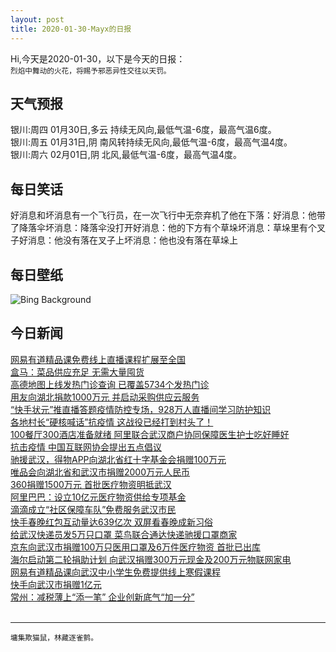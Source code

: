 ```yaml
---
layout: post
title: 2020-01-30-Mayx的日报
---
```


Hi,今天是2020-01-30，以下是今天的日报：<br><small>
烈焰中舞动的火花，将赐予邪恶异性交往以天罚。</small><!--more-->
## 天气预报
银川:周四 01月30日,多云 持续无风向,最低气温-6度，最高气温6度。<br>银川:周五 01月31日,阴 南风转持续无风向,最低气温-6度，最高气温4度。<br>银川:周六 02月01日,阴 北风,最低气温-6度，最高气温4度。
## 每日笑话
好消息和坏消息有一个飞行员，在一次飞行中无奈弃机了他在下落：好消息：他带了降落伞坏消息：降落伞没打开好消息：他的下方有个草垛坏消息：草垛里有个叉子好消息：他没有落在叉子上坏消息：他也没有落在草垛上
## 每日壁纸
![Bing Background](https://cn.bing.com/th?id=OHR.SemucChampey_EN-US8613323076_1920x1080.jpg&rf=LaDigue_1920x1080.jpg&pid=hp "Semuc Champey, a nature park in Guatemala (© Joel Sharpe/Getty Images)")
## 今日新闻

[网易有道精品课免费线上直播课程扩展至全国](http://it.people.com.cn/n1/2020/0129/c1009-31564515.html)   
[盒马：菜品供应充足 无需大量囤货](http://it.people.com.cn/n1/2020/0129/c1009-31563940.html)   
[高德地图上线发热门诊查询 已覆盖5734个发热门诊](http://it.people.com.cn/n1/2020/0129/c1009-31563939.html)   
[用友向湖北捐款1000万元 并启动采购供应云服务](http://it.people.com.cn/n1/2020/0129/c1009-31563937.html)   
[“快手状元”推直播答题疫情防控专场，928万人直播间学习防护知识](http://it.people.com.cn/n1/2020/0128/c1009-31563788.html)   
[各地村长“硬核喊话”抗疫情 这战役已经打到村头了！](http://it.people.com.cn/n1/2020/0128/c1009-31563790.html)   
[100餐厅300酒店准备就绪 阿里联合武汉商户协同保障医生护士吃好睡好](http://it.people.com.cn/n1/2020/0128/c1009-31563651.html)   
[抗击疫情 中国互联网协会提出五点倡议](http://it.people.com.cn/n1/2020/0127/c1009-31563278.html)   
[驰援武汉，得物APP向湖北省红十字基金会捐赠100万元](http://it.people.com.cn/n1/2020/0127/c1009-31563275.html)   
[唯品会向湖北省和武汉市捐赠2000万元人民币](http://it.people.com.cn/n1/2020/0127/c1009-31563189.html)   
[360捐赠1500万元 首批医疗物资明抵武汉](http://it.people.com.cn/n1/2020/0127/c1009-31562951.html)   
[阿里巴巴：设立10亿元医疗物资供给专项基金](http://it.people.com.cn/n1/2020/0126/c1009-31562475.html)   
[滴滴成立“社区保障车队”免费服务武汉市民](http://it.people.com.cn/n1/2020/0126/c1009-31562478.html)   
[快手春晚红包互动量达639亿次 双屏看春晚成新习俗](http://it.people.com.cn/n1/2020/0125/c1009-31562337.html)   
[给武汉快递员发5万只口罩 菜鸟联合通达快递驰援口罩商家](http://it.people.com.cn/n1/2020/0125/c1009-31562149.html)   
[京东向武汉市捐赠100万只医用口罩及6万件医疗物资 首批已出库](http://it.people.com.cn/n1/2020/0124/c1009-31561952.html)   
[海尔启动第二轮捐助计划 向武汉捐赠300万元现金及200万元物联网家电](http://it.people.com.cn/n1/2020/0124/c1009-31561951.html)   
[网易有道精品课向武汉中小学生免费提供线上寒假课程](http://it.people.com.cn/n1/2020/0124/c1009-31561814.html)   
[快手向武汉市捐赠1亿元](http://it.people.com.cn/n1/2020/0124/c1009-31561610.html)   
[常州：减税薄上“添一笔” 企业创新底气“加一分”](http://it.people.com.cn/n1/2020/0123/c1009-31561438.html)   
<br />

***

<small>墉集欺猫鼠，林藏逐雀鹯。</small>
